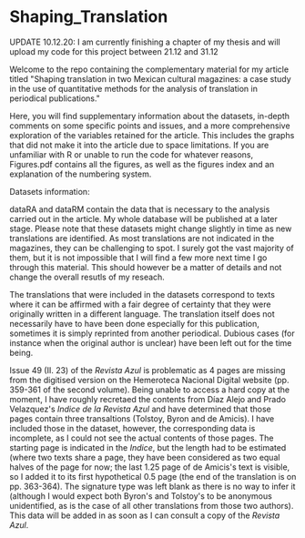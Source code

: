 # Shaping_Translation
UPDATE 10.12.20: I am currently finishing a chapter of my thesis and will upload my code for this project between 21.12 and 31.12


Welcome to the repo containing the complementary material for my article titled "Shaping translation in two Mexican cultural magazines:  a case study in the use of quantitative methods for the analysis of translation in periodical publications."


Here, you will find supplementary information about the datasets, in-depth comments on some specific points and issues, and a more comprehensive exploration of the variables retained for the article. 
This includes the graphs that did not make it into the article due to space limitations. If you are unfamiliar with R or unable to run the code for whatever reasons, Figures.pdf contains all the figures, as well as the figures index and an explanation of the numbering system.




Datasets information:

dataRA and dataRM contain the data that is necessary to the analysis carried out in the article. My whole database will be published at a later stage. Please note that these datasets might change slightly in time as new translations are identified. As most translations are not indicated in the magazines, they can be challenging to spot. I surely got the vast majority of them, but it is not impossible that I will find a few more next time I go through this material. This should however be a matter of details and not change the overall resutls of my reseach.


The translations that were included in the datasets correspond to texts where it can be affirmed with a fair degree of certainty that they were originally written in a different language. The translation itself does not necessarily have to have been done especially for this publication, sometimes it is simply reprinted from another periodical.
Dubious cases (for instance when the original author is unclear) have been left out for the time being. 

Issue 49 (II. 23) of the *Revista Azul* is problematic as 4 pages are missing from the digitised version on the Hemeroteca Nacional Digital website (pp. 359-361 of the second volume). Being unable to access a hard copy at the moment, I have roughly recretaed the contents from Díaz Alejo and Prado Velazquez's *Indice de la Revista Azul* and have determined that those pages contain three transaltions (Tolstoy, Byron and de Amicis). I have included those in the dataset, however, the corresponding data is incomplete, as I could not see the actual contents of those pages. The starting page is indicated in the *Indice*, but the length had to be estimated (where two texts share a page, they have been considered as two equal halves of the page for now; the last 1.25 page of de Amicis's text is visible, so I added it to its first hypothetical 0.5 page (the end of the translation is on pp. 363-364). The signature type was left blank as there is no way to infer it (although I would expect both Byron's and Tolstoy's to be anonymous unidentified, as is the case of all other translations from those two authors). This data will be added in as soon as I can consult a copy of the *Revista Azul*.

